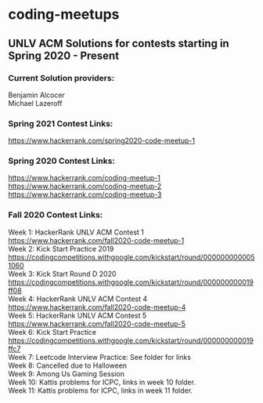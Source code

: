 # coding-meetups
## UNLV ACM Solutions for contests starting in Spring 2020 - Present
### Current Solution providers:
Benjamin Alcocer</br>
Michael Lazeroff</br>

### Spring 2021 Contest Links:
https://www.hackerrank.com/spring2020-code-meetup-1</br>
### Spring 2020 Contest Links:
https://www.hackerrank.com/coding-meetup-1</br>
https://www.hackerrank.com/coding-meetup-2</br>
https://www.hackerrank.com/coding-meetup-3</br>
### Fall 2020 Contest Links:
Week 1: HackerRank UNLV ACM Contest 1 https://www.hackerrank.com/fall2020-code-meetup-1</br>
Week 2: Kick Start Practice 2019 https://codingcompetitions.withgoogle.com/kickstart/round/0000000000051060</br>
Week 3: Kick Start Round D 2020 https://codingcompetitions.withgoogle.com/kickstart/round/000000000019ff08</br>
Week 4: HackerRank UNLV ACM Contest 4 https://www.hackerrank.com/fall2020-code-meetup-4</br>
Week 5: HackerRank UNLV ACM Contest 5 https://www.hackerrank.com/fall2020-code-meetup-5</br>
Week 6: Kick Start Practice https://codingcompetitions.withgoogle.com/kickstart/round/000000000019ffc7</br>
Week 7: Leetcode Interview Practice: See folder for links</br>
Week 8: Cancelled due to Halloween</br>
Week 9: Among Us Gaming Session</br>
Week 10: Kattis problems for ICPC, links in week 10 folder.</br>
Week 11: Kattis problems for ICPC, links in week 11 folder.</br>
